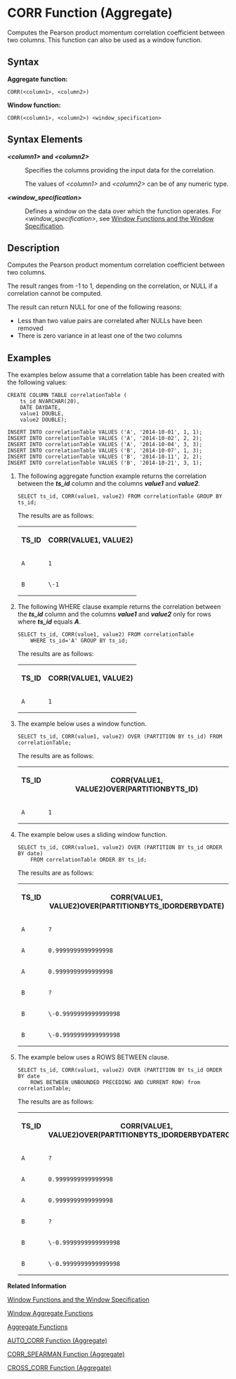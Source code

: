 <!-- loioaa049c2602824ba091b1b58153a310e5 -->

# CORR Function \(Aggregate\)

Computes the Pearson product momentum correlation coefficient between two columns. This function can also be used as a window function.



## Syntax

**Aggregate function:**

```
CORR(<column1>, <column2>)
```

**Window function:**

```
CORR(<column1>, <column2>) <window_specification>
```



## Syntax Elements


<dl>
<dt><b>

*<column1\>* and *<column2\>*

</b></dt>
<dd>

Specifies the columns providing the input data for the correlation.

The values of *<column1\>* and *<column2\>* can be of any numeric type.



</dd><dt><b>

*<window\_specification\>*

</b></dt>
<dd>

Defines a window on the data over which the function operates. For *<window\_specification\>*, see [Window Functions and the Window Specification](window-functions-and-the-window-specification-20a3533.md).



</dd>
</dl>



## Description

Computes the Pearson product momentum correlation coefficient between two columns.

The result ranges from -1 to 1, depending on the correlation, or NULL if a correlation cannot be computed.

The result can return NULL for one of the following reasons:

-   Less than two value pairs are correlated after NULLs have been removed
-   There is zero variance in at least one of the two columns



## Examples

The examples below assume that a correlation table has been created with the following values:

```
CREATE COLUMN TABLE correlationTable (
    ts_id NVARCHAR(20),
    DATE DAYDATE,
    value1 DOUBLE,
    value2 DOUBLE);

INSERT INTO correlationTable VALUES ('A', '2014-10-01', 1, 1);
INSERT INTO correlationTable VALUES ('A', '2014-10-02', 2, 2);
INSERT INTO correlationTable VALUES ('A', '2014-10-04', 3, 3);
INSERT INTO correlationTable VALUES ('B', '2014-10-07', 1, 3);
INSERT INTO correlationTable VALUES ('B', '2014-10-11', 2, 2);
INSERT INTO correlationTable VALUES ('B', '2014-10-21', 3, 1);
```

1.  The following aggregate function example returns the correlation between the ***ts\_id*** column and the columns ***value1*** and ***value2***.

    ```
    SELECT ts_id, CORR(value1, value2) FROM correlationTable GROUP BY ts_id;
    ```

    The results are as follows:


    <table>
    <tr>
    <th valign="top">

    TS\_ID


    
    </th>
    <th valign="top">

    CORR\(VALUE1, VALUE2\)


    
    </th>
    </tr>
    <tr>
    <td valign="top">
    
        A


    
    </td>
    <td valign="top">
    
        1


    
    </td>
    </tr>
    <tr>
    <td valign="top">
    
        B


    
    </td>
    <td valign="top">
    
        \-1


    
    </td>
    </tr>
    </table>
    
2.  The following WHERE clause example returns the correlation between the ***ts\_id*** column and the columns ***value1*** and ***value2*** only for rows where ***ts\_id*** equals ***A***.

    ```
    SELECT ts_id, CORR(value1, value2) FROM correlationTable
        WHERE ts_id='A' GROUP BY ts_id;
    ```

    The results are as follows:


    <table>
    <tr>
    <th valign="top">

    TS\_ID


    
    </th>
    <th valign="top">

    CORR\(VALUE1, VALUE2\)


    
    </th>
    </tr>
    <tr>
    <td valign="top">
    
        A


    
    </td>
    <td valign="top">
    
        1


    
    </td>
    </tr>
    </table>
    
3.  The example below uses a window function.

    ```
    SELECT ts_id, CORR(value1, value2) OVER (PARTITION BY ts_id) FROM correlationTable;
    ```

    The results are as follows:


    <table>
    <tr>
    <th valign="top">

    TS\_ID


    
    </th>
    <th valign="top">

    CORR\(VALUE1, VALUE2\)OVER\(PARTITIONBYTS\_ID\)


    
    </th>
    </tr>
    <tr>
    <td valign="top">
    
        A


    
    </td>
    <td valign="top">
    
        1


    
    </td>
    </tr>
    </table>
    
4.  The example below uses a sliding window function.

    ```
    SELECT ts_id, CORR(value1, value2) OVER (PARTITION BY ts_id ORDER BY date)
        FROM correlationTable ORDER BY ts_id;
    ```

    The results are as follows:


    <table>
    <tr>
    <th valign="top">

    TS\_ID


    
    </th>
    <th valign="top">

    CORR\(VALUE1, VALUE2\)OVER\(PARTITIONBYTS\_IDORDERBYDATE\)


    
    </th>
    </tr>
    <tr>
    <td valign="top">
    
        A


    
    </td>
    <td valign="top">
    
        ?


    
    </td>
    </tr>
    <tr>
    <td valign="top">
    
        A


    
    </td>
    <td valign="top">
    
        0.9999999999999998


    
    </td>
    </tr>
    <tr>
    <td valign="top">
    
        A


    
    </td>
    <td valign="top">
    
        0.9999999999999998


    
    </td>
    </tr>
    <tr>
    <td valign="top">
    
        B


    
    </td>
    <td valign="top">
    
        ?


    
    </td>
    </tr>
    <tr>
    <td valign="top">
    
        B


    
    </td>
    <td valign="top">
    
        \-0.9999999999999998


    
    </td>
    </tr>
    <tr>
    <td valign="top">
    
        B


    
    </td>
    <td valign="top">
    
        \-0.9999999999999998


    
    </td>
    </tr>
    </table>
    
5.  The example below uses a ROWS BETWEEN clause.

    ```
    SELECT ts_id, CORR(value1, value2) OVER (PARTITION BY ts_id ORDER BY date
        ROWS BETWEEN UNBOUNDED PRECEDING AND CURRENT ROW) from correlationTable;
    ```

    The results are as follows:


    <table>
    <tr>
    <th valign="top">

    TS\_ID


    
    </th>
    <th valign="top">

    CORR\(VALUE1, VALUE2\)OVER\(PARTITIONBYTS\_IDORDERBYDATEROWS\)


    
    </th>
    </tr>
    <tr>
    <td valign="top">
    
        A


    
    </td>
    <td valign="top">
    
        ?


    
    </td>
    </tr>
    <tr>
    <td valign="top">
    
        A


    
    </td>
    <td valign="top">
    
        0.9999999999999998


    
    </td>
    </tr>
    <tr>
    <td valign="top">
    
        A


    
    </td>
    <td valign="top">
    
        0.9999999999999998


    
    </td>
    </tr>
    <tr>
    <td valign="top">
    
        B


    
    </td>
    <td valign="top">
    
        ?


    
    </td>
    </tr>
    <tr>
    <td valign="top">
    
        B


    
    </td>
    <td valign="top">
    
        \-0.9999999999999998


    
    </td>
    </tr>
    <tr>
    <td valign="top">
    
        B


    
    </td>
    <td valign="top">
    
        \-0.9999999999999998


    
    </td>
    </tr>
    </table>
    

**Related Information**  


[Window Functions and the Window Specification](window-functions-and-the-window-specification-20a3533.md "Window functions allow you to perform analytic operations over a set of input rows.")

[Window Aggregate Functions](window-aggregate-functions-ee3c26a.md "Some aggregate functions can be used as window functions over a window specification.")

[Aggregate Functions](aggregate-functions-6fff7f0.md "Aggregate functions are analytic functions that calculate an aggregate value based on a group of rows.")

[AUTO\_CORR Function \(Aggregate\)](auto-corr-function-aggregate-e279ce4.md "Computes all autocorrelation coefficients for a given input expression and returns an array of values.")

[CORR\_SPEARMAN Function \(Aggregate\)](corr-spearman-function-aggregate-0579a65.md "Returns the Spearman's rank correlation coefficient of the values found in the corresponding rows of two columns. This function can also be used as a window function.")

[CROSS\_CORR Function \(Aggregate\)](cross-corr-function-aggregate-b2197a4.md "Computes all cross-correlation coefficients between two given expressions.")

